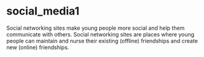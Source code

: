# social_media1
Social networking sites make young people more social and help them communicate with others. Social networking sites are places where young people can maintain and nurse their existing (offline) friendships and create new (online) friendships.
